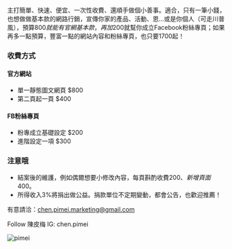 主打簡單、快速、便宜、一次性收費、還順手做個小善事。適合，只有一筆小錢，也想做做基本款的網路行銷，宣傳你家的產品、活動、恩...或是你個人（可走川普風），預算$800就能有官網基本款，再加$200就幫你成立Facebook粉絲專頁；如果再多一點預算，豐富一點的網站內容和粉絲專頁，也只要1700起！


### 收費方式

#### 官方網站

* 單一靜態圖文網頁 $800
* 第二頁起一頁 $400

#### FB粉絲專頁

* 粉專成立基礎設定 $200
* 進階設定一項 $300



### 注意哦

* 結案後的維護，例如偶爾想要小修改內容，每頁斟酌收費$200、新增頁面$400。
* 所得收入3%將捐出做公益。捐款單位不定期變動，都會公告，也歡迎推薦！


有意請洽：chen.pimei.marketing@gmail.com

Follow 陳皮梅 IG: chen.pimei

![pimei](https://scontent-tpe1-1.cdninstagram.com/t51.2885-15/e35/16122714_1795624390687600_7522294619447492608_n.jpg?ig_cache_key=MTQzMDI3NzI5MTU3MjkyMTM4Mw%3D%3D.2)
